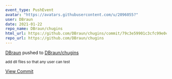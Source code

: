 ```yaml
---
event_type: PushEvent
avatar: "https://avatars.githubusercontent.com/u/2096055?"
user: DBraun
date: 2021-01-22
repo_name: DBraun/chugins
html_url: https://github.com/DBraun/chugins/commit/79c3e59901c3cfc99e0c35775bc478fcd343d5f3
repo_url: https://github.com/DBraun/chugins
---
```


<a href='https://github.com/DBraun' target='_blank'>DBraun</a> pushed to <a href='https://github.com/DBraun/chugins' target='_blank'>DBraun/chugins</a>

<small>add dll files so that any user can test</small>

<a href='https://github.com/DBraun/chugins/commit/79c3e59901c3cfc99e0c35775bc478fcd343d5f3' target='_blank'>View Commit</a>